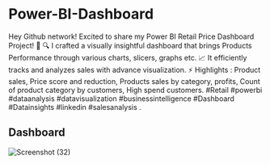 # Power-BI-Dashboard
Hey Github network!
Excited to share my Power BI Retail Price Dashboard Project! 🚀
🔍 I crafted a visually insightful dashboard that brings Products Performance through various charts, slicers, graphs etc.
📈 It efficiently tracks and analyzes sales with advance visualization.
⚡ Highlights : Product sales, Price score and reduction, Products sales by category, profits, Count of product category by customers, High spend customers.
#Retail #powerbi #dataanalysis #datavisualization #businessintelligence #Dashboard #Datainsights #linkedin #salesanalysis .
## Dashboard
![Screenshot (32)](https://github.com/Shubhangi-6/Power-BI-Dashboard/assets/140615568/45e62f67-ac67-465f-9bf2-23d412cb6f5e)
